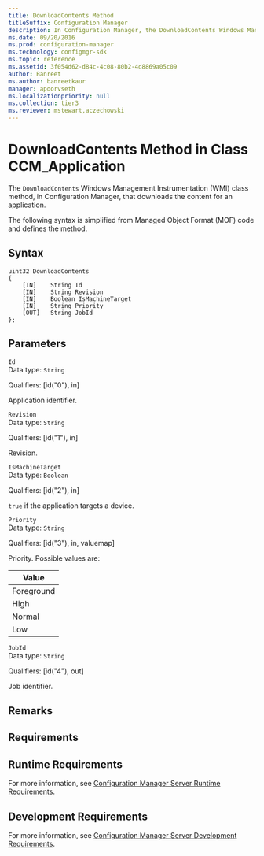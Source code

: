 ```yaml
---
title: DownloadContents Method
titleSuffix: Configuration Manager
description: In Configuration Manager, the DownloadContents Windows Management Instrumentation class method that downloads the content for an application.
ms.date: 09/20/2016
ms.prod: configuration-manager
ms.technology: configmgr-sdk
ms.topic: reference
ms.assetid: 3f054d62-d84c-4c08-80b2-4d8869a05c09
author: Banreet
ms.author: banreetkaur
manager: apoorvseth
ms.localizationpriority: null
ms.collection: tier3
ms.reviewer: mstewart,aczechowski
---
```

# DownloadContents Method in Class CCM_Application
The `DownloadContents` Windows Management Instrumentation (WMI) class method, in Configuration Manager, that downloads the content for an application.   

 The following syntax is simplified from Managed Object Format (MOF) code and defines the method.  

## Syntax  

```  
uint32 DownloadContents   
{  
    [IN]    String Id  
    [IN]    String Revision  
    [IN]    Boolean IsMachineTarget  
    [IN]    String Priority  
    [OUT]   String JobId  
};  
```  

## Parameters  
 `Id`  
 Data type: `String`  

 Qualifiers: [id("0"), in]  

 Application identifier.    

 `Revision`  
 Data type: `String`  

 Qualifiers: [id("1"), in]  

 Revision.    

 `IsMachineTarget`  
 Data type: `Boolean`  

 Qualifiers: [id("2"), in]  

 `true` if the application targets a device.    

 `Priority`  
 Data type: `String`  

 Qualifiers: [id("3"), in, valuemap]  

 Priority. Possible values are:   

|Value|
|-|  
|Foreground|  
|High|  
|Normal|  
|Low|  

 `JobId`  
 Data type: `String`  

 Qualifiers: [id("4"), out]  

 Job identifier.    

## Remarks  

## Requirements  

## Runtime Requirements  
 For more information, see [Configuration Manager Server Runtime Requirements](../../../../../develop/core/reqs/server-runtime-requirements.md).  

## Development Requirements  
 For more information, see [Configuration Manager Server Development Requirements](../../../../../develop/core/reqs/server-development-requirements.md).
